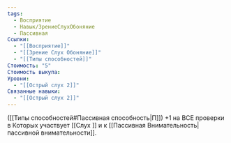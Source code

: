 ```yaml
---
tags:
  - Восприятие
  - Навык/ЗрениеСлухОбоняние
  - Пассивная
Ссылки:
  - "[[Восприятие]]"
  - "[[Зрение Слух Обоняние]]"
  - "[[Типы способностей]]"
Стоимость: "5"
Стоимость выкупа: 
Уровни:
  - "[[Острый слух 2]]"
Связанные навыки:
  - "[[Острый слух 2]]"
---
```

([[Типы способностей#Пассивная способность|П]]) +1 на ВСЕ проверки в Которых участвует [[Слух ]] и к [[Пассивная Внимательность|пассивной внимательности]].